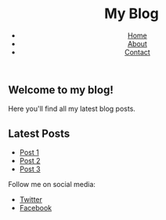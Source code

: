 <html>
  <head>
    <link rel="stylesheet" href="style.css">
  </head>
  <body>
    <header>
      <h1>My Blog</h1>
      <nav>
        <ul>
          <li><a href="#">Home</a></li>
          <li><a href="#">About</a></li>
          <li><a href="#">Contact</a></li>
        </ul>
      </nav>
    </header>
    <main>
      <section>
        <h2>Welcome to my blog!</h2>
        <p>Here you'll find all my latest blog posts.</p>
      </section>
      <section>
        <h2>Latest Posts</h2>
        <ul>
          <li><a href="#">Post 1</a></li>
          <li><a href="#">Post 2</a></li>
          <li><a href="#">Post 3</a></li>
        </ul>
      </section>
    </main>
    <footer>
      <p>Follow me on social media:</p>
      <ul>
        <li><a href="#">Twitter</a></li>
        <li><a href="#">Facebook</a></li>
